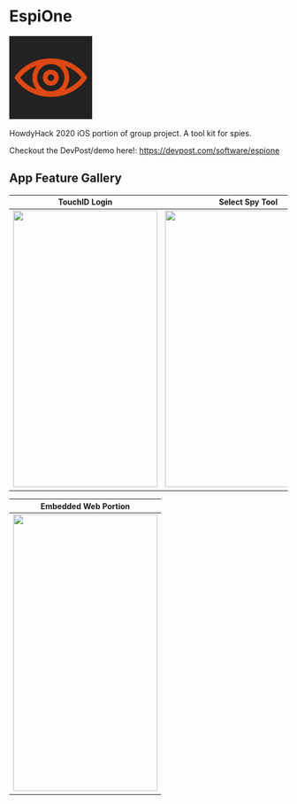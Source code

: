 # EspiOne

<img src="EspiONE/Assets.xcassets/AppIcon.appiconset/AppIcon2.png" width = "150">

HowdyHack 2020 iOS portion of group project. A tool kit for spies.

Checkout the DevPost/demo here!: https://devpost.com/software/espione

## App Feature Gallery

| TouchID Login | Select Spy Tool | U.S. Embassy Satellite View |
| ------------- | ------------- | ------------- |
| [<img src="https://challengepost-s3-challengepost.netdna-ssl.com/photos/production/software_photos/001/210/500/datas/gallery.jpg" width="261" height="500"/>](https://challengepost-s3-challengepost.netdna-ssl.com/photos/production/software_photos/001/210/500/datas/gallery.jpg)  | [<img src="https://challengepost-s3-challengepost.netdna-ssl.com/photos/production/software_photos/001/210/501/datas/gallery.jpg" width="301" height="500"/>](https://challengepost-s3-challengepost.netdna-ssl.com/photos/production/software_photos/001/210/501/datas/gallery.jpg) | [<img src="https://challengepost-s3-challengepost.netdna-ssl.com/photos/production/software_photos/001/210/502/datas/gallery.jpg" width="301" height="500"/>](https://challengepost-s3-challengepost.netdna-ssl.com/photos/production/software_photos/001/210/502/datas/gallery.jpg)

| Embedded Web Portion |
| ------------- |
| [<img src="https://challengepost-s3-challengepost.netdna-ssl.com/photos/production/software_photos/001/210/503/datas/gallery.jpg" width="261" height="500"/>](https://challengepost-s3-challengepost.netdna-ssl.com/photos/production/software_photos/001/210/503/datas/gallery.jpg) 

